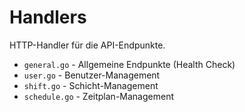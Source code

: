 # Handlers

HTTP-Handler für die API-Endpunkte.

- `general.go` - Allgemeine Endpunkte (Health Check)
- `user.go` - Benutzer-Management
- `shift.go` - Schicht-Management  
- `schedule.go` - Zeitplan-Management 